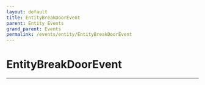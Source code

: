 ```yaml
---
layout: default
title: EntityBreakDoorEvent
parent: Entity Events
grand_parent: Events
permalink: /events/entity/EntityBreakDoorEvent
---
```


# EntityBreakDoorEvent

---
